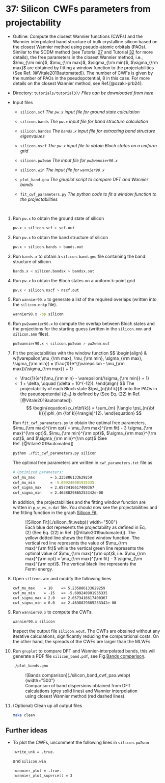 # 37: Silicon &#151; CWFs parameters from projectability

- Outline: Compute the closest Wannier functions (CWFs) and
    the Wannier interpolated band structure of
    bulk crystalline silicon based on the closest Wannier method
    using pseudo-atomic orbitals (PAOs).
    Similar to the SCDM method (see Tutorial [27](tutorial_27.md)
    and Tutorial [32](tutorial_32.md) for more details),
    the free parameters in the closest Wannier method, i.e.,
    $\mu_{\rm min}$, $\mu_{\rm max}$, $\sigma_{\rm min}$, $\sigma_{\rm max}$
    are obtained by fitting a window function to the projectabilities (See Ref. [@Vitale2019automated]).
    The number of CWFs is given by the number of PAOs in the
    pseudopotential, $8$ in this case.
    For more details on the closest Wannier method, see Ref.[@ozaki-prb24].

- Directory: `tutorials/tutorial37/` *Files can be downloaded from
    [here](https://github.com/wannier-developers/wannier90/tree/develop/tutorials/tutorial37)*

- Input files

    - `silicon.scf` *The `pw.x` input file for ground state calculation*

    - `silicon.bands` *The `pw.x` input file for band structure calculation*

    - `silicon.bandsx` *The `bands.x` input file for extracting band structure eigenvalues*

    - `silicon.nscf` *The `pw.x` input file to obtain Bloch states on a uniform grid*

    - `silicon.pw2wan` *The input file for `pw2wannier90.x`*

    - `silicon.win` *The input file for `wannier90.x`*

    - `plot_band.gnu` *The gnuplot script to compare DFT and Wannier bands*

    - `fit_cwf_parameters.py` *The python code to fit a window function to the projectabilities*

&nbsp;

1. Run `pw.x` to obtain the ground state of silicon

    ```bash title="Terminal"
    pw.x < silicon.scf > scf.out
    ```

2. Run `pw.x` to obtain the band structure of silicon

    ```bash title="Terminal"
    pw.x < silicon.bands > bands.out
    ```

3. Run `bands.x` to obtain a `silicon.band.gnu` file containing the band
    structure of silicon

    ```bash title="Terminal"
    bands.x < silicon.bandsx > bandsx.out
    ```

4. Run `pw.x` to obtain the Bloch states on a uniform k-point grid

    ```bash title="Terminal"
    pw.x < silicon.nscf > nscf.out
    ```

5. Run `wannier90.x` to generate a list of the required overlaps (written into the
    `silicon.nnkp` file).

    ```bash title="Terminal"
    wannier90.x -pp silicon
    ```

6. Run `pw2wannier90.x` to compute the overlap between Bloch states and
    the projections for the starting guess (written in the `silicon.mmn`
    and `silicon.amn` files).

    ```bash title="Terminal"
    pw2wannier90.x < silicon.pw2wan > pw2wan.out
    ```

7. Fit the projectabilities with the window function
    $$
    \begin{align}
    & w(\varepsilon;\mu_{\rm max}, \mu_{\rm min}, \sigma_{\rm max}, \sigma_{\rm min})
    = \frac{1}{e^{(\varepsilon - \mu_{\rm max})/\sigma_{\rm max}} + 1}
    - \frac{1}{e^{(\mu_{\rm min} - \varepsilon)/\sigma_{\rm min}} + 1}
    - 1 + \delta, \qquad (\delta = 10^{-12}).
    \end{align}
    $$
    The projectability of each Bloch state $\psi_{n{\bf k}}$ onto
    the PAOs in the pseudopotential $\{\phi_{m}\}$ is defined by
    (See Eq. (22) in Ref. [@Vitale2019automated])
    $$
    \begin{equation}
    p_{n\bf{k}} = \sum_{m} |\langle \psi_{n{\bf k}}|\phi_{m {\bf k}}\rangle|^{2}.
    \end{equation}
    $$

    Run `fit_cwf_parameters.py` to obtain the optimal free parameters,
    $\mu_{\rm max}^{\rm opt}
    = \mu_{\rm max}^{\rm fit} - 3 \sigma_{\rm max}^{\rm opt}$,
    $\mu_{\rm min}^{\rm opt}$, $\sigma_{\rm max}^{\rm opt}$,
    and $\sigma_{\rm min}^{\rm opt}$
    (See Ref. [@Vitale2019automated])

    ```bash title="Terminal"
    python ./fit_cwf_parameters.py silicon
    ```

    The optimal free parameters are written in `cwf_parameters.txt` file as

    ```bash title="Terminal"
    # Optimized parameters:
    cwf_mu_max       = 5.235886133629259
    cwf_mu_min       = -5.699240901935335
    cwf_sigma_max    = 2.6573416617400367
    cwf_sigma_min    = 2.4638829865253342e-08
    ```

    In addition, the projectabilities and the fitting window function
    are written in `p_w_vs_e.dat` file.
    You should now see the projectabilities and the fitting function
    in the graph [Silicon Fit](#fig:silicon_fit).

    <figure markdown="span" id="fig:silicon_fit">
    ![Silicon Fit](./silicon_fit.webp){ width="500"}
    <figcaption> Each blue dot represents the projectability as defined
    in Eq. (2) (See Eq. (22) in Ref. [@Vitale2019automated]).
    The yellow dotted line shows the fitted window function.
    The vertical red line represents the value of
    $\mu_{\rm max}^{\rm fit}$ while the vertical green
    line represents the optimal value of $\mu_{\rm max}^{\rm opt}$,
    i.e. $\mu_{\rm max}^{\rm opt}
    = \mu_{\rm max}^{\rm fit} - 3 \sigma_{\rm max}^{\rm opt}$.
    The vertical black line represents the Fermi energy.
    </figcaption>
    </figure>

8. Open `silicon.win` and modify the following lines

    ```vi title="Input file"
    cwf_mu_max    = 10    => 5.235886133629259
    cwf_mu_min    = -15   => -5.699240901935335
    cwf_sigma_max = 2.0   => 2.6573416617400367
    cwf_sigma_min = 0.0   => 2.4638829865253342e-08
    ```

9. Run `wannier90.x` to compute the CWFs.

    ```bash title="Terminal"
    wannier90.x silicon
    ```

    Inspect the output file `silicon.wout`.
    The CWFs are obtained without any iterative calculations,
    significantly reducing the computational costs.
    On the other hand, the spreads of the CWFs are larger than the MLWFs.

10. Run `gnuplot` to compare DFT and Wannier-interpolated bands, this
    will generate a PDF file `silicon_band.pdf`, see
    Fig.[Bands comparison](#fig:silicon_band_pao).

    ```bash title="Terminal"
    ./plot_bands.gnu
    ```

    <figure markdown="span" id="fig:silicon_band_pao">
    ![Bands comparison](./silicon_band_cwf_pao.webp){width="500"}
    <figcaption> Comparison of band dispersions obtained from
    DFT calculations (grey solid lines) and Wannier interpolation using
    closest Wannier method (red dashed lines).
    </figcaption>
    </figure>

11. (Optional) Clean up all output files

    ```bash title="Terminal"
    make clean
    ```

## Further ideas

- To plot the CWFs, uncomment the following lines in
    `silicon.pw2wan`

    ```vi title="Input file"
    !write_unk = .true.
    ```

    and `silicon.win`

    ```vi title="Input file"
    !wannier_plot = .true.
    !wannier_plot_supercell = 3
    ```
